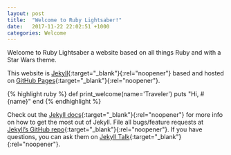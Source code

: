 ```yaml
---
layout: post
title:  "Welcome to Ruby Lightsaber!"
date:   2017-11-22 22:02:51 +1000
categories: Welcome
---
```


Welcome to Ruby Lightsaber a website based on all things Ruby and with a Star Wars theme.

This website is [Jekyll](https://jekyllrb.com/){:target="_blank"}{:rel="noopener"} based and hosted on
 [GitHub Pages](https://pages.github.com/){:target="_blank"}{:rel="noopener"}.

{% highlight ruby %}
def print_welcome(name='Traveler')
  puts "Hi, #{name}"
end
{% endhighlight %}

Check out the [Jekyll docs][jekyll-docs]{:target="_blank"}{:rel="noopener"} for more info on how to get the most out of Jekyll. File all bugs/feature requests at [Jekyll’s GitHub repo][jekyll-gh]{:target="_blank"}{:rel="noopener"}. If you have questions, you can ask them on [Jekyll Talk][jekyll-talk]{:target="_blank"}{:rel="noopener"}.

[jekyll-docs]: https://jekyllrb.com/docs/home
[jekyll-gh]:   https://github.com/jekyll/jekyll
[jekyll-talk]: https://talk.jekyllrb.com/
